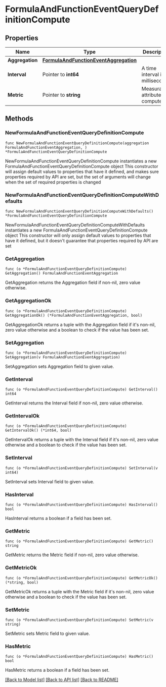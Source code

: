 # FormulaAndFunctionEventQueryDefinitionCompute

## Properties

Name | Type | Description | Notes
------------ | ------------- | ------------- | -------------
**Aggregation** | [**FormulaAndFunctionEventAggregation**](FormulaAndFunctionEventAggregation.md) |  | 
**Interval** | Pointer to **int64** | A time interval in milliseconds. | [optional] 
**Metric** | Pointer to **string** | Measurable attribute to compute. | [optional] 

## Methods

### NewFormulaAndFunctionEventQueryDefinitionCompute

`func NewFormulaAndFunctionEventQueryDefinitionCompute(aggregation FormulaAndFunctionEventAggregation, ) *FormulaAndFunctionEventQueryDefinitionCompute`

NewFormulaAndFunctionEventQueryDefinitionCompute instantiates a new FormulaAndFunctionEventQueryDefinitionCompute object
This constructor will assign default values to properties that have it defined,
and makes sure properties required by API are set, but the set of arguments
will change when the set of required properties is changed

### NewFormulaAndFunctionEventQueryDefinitionComputeWithDefaults

`func NewFormulaAndFunctionEventQueryDefinitionComputeWithDefaults() *FormulaAndFunctionEventQueryDefinitionCompute`

NewFormulaAndFunctionEventQueryDefinitionComputeWithDefaults instantiates a new FormulaAndFunctionEventQueryDefinitionCompute object
This constructor will only assign default values to properties that have it defined,
but it doesn't guarantee that properties required by API are set

### GetAggregation

`func (o *FormulaAndFunctionEventQueryDefinitionCompute) GetAggregation() FormulaAndFunctionEventAggregation`

GetAggregation returns the Aggregation field if non-nil, zero value otherwise.

### GetAggregationOk

`func (o *FormulaAndFunctionEventQueryDefinitionCompute) GetAggregationOk() (*FormulaAndFunctionEventAggregation, bool)`

GetAggregationOk returns a tuple with the Aggregation field if it's non-nil, zero value otherwise
and a boolean to check if the value has been set.

### SetAggregation

`func (o *FormulaAndFunctionEventQueryDefinitionCompute) SetAggregation(v FormulaAndFunctionEventAggregation)`

SetAggregation sets Aggregation field to given value.


### GetInterval

`func (o *FormulaAndFunctionEventQueryDefinitionCompute) GetInterval() int64`

GetInterval returns the Interval field if non-nil, zero value otherwise.

### GetIntervalOk

`func (o *FormulaAndFunctionEventQueryDefinitionCompute) GetIntervalOk() (*int64, bool)`

GetIntervalOk returns a tuple with the Interval field if it's non-nil, zero value otherwise
and a boolean to check if the value has been set.

### SetInterval

`func (o *FormulaAndFunctionEventQueryDefinitionCompute) SetInterval(v int64)`

SetInterval sets Interval field to given value.

### HasInterval

`func (o *FormulaAndFunctionEventQueryDefinitionCompute) HasInterval() bool`

HasInterval returns a boolean if a field has been set.

### GetMetric

`func (o *FormulaAndFunctionEventQueryDefinitionCompute) GetMetric() string`

GetMetric returns the Metric field if non-nil, zero value otherwise.

### GetMetricOk

`func (o *FormulaAndFunctionEventQueryDefinitionCompute) GetMetricOk() (*string, bool)`

GetMetricOk returns a tuple with the Metric field if it's non-nil, zero value otherwise
and a boolean to check if the value has been set.

### SetMetric

`func (o *FormulaAndFunctionEventQueryDefinitionCompute) SetMetric(v string)`

SetMetric sets Metric field to given value.

### HasMetric

`func (o *FormulaAndFunctionEventQueryDefinitionCompute) HasMetric() bool`

HasMetric returns a boolean if a field has been set.


[[Back to Model list]](../README.md#documentation-for-models) [[Back to API list]](../README.md#documentation-for-api-endpoints) [[Back to README]](../README.md)


